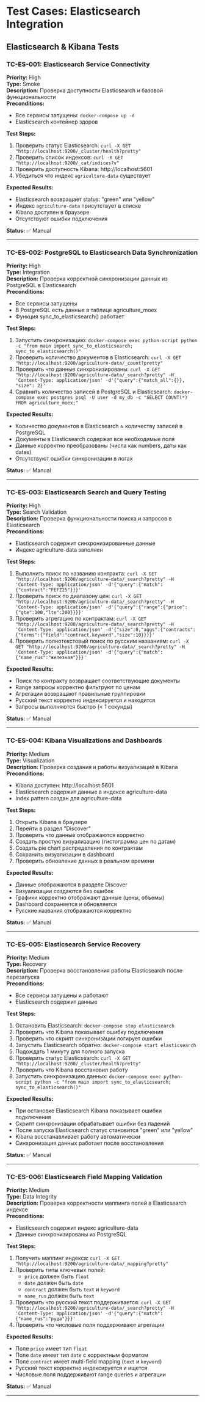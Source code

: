 # Test Cases: Elasticsearch Integration

## Elasticsearch & Kibana Tests

### TC-ES-001: Elasticsearch Service Connectivity
**Priority:** High  
**Type:** Smoke  
**Description:** Проверка доступности Elasticsearch и базовой функциональности  
**Preconditions:**
- Все сервисы запущены: `docker-compose up -d`
- Elasticsearch контейнер здоров

**Test Steps:**
1. Проверить статус Elasticsearch: `curl -X GET "http://localhost:9200/_cluster/health?pretty"`
2. Проверить список индексов: `curl -X GET "http://localhost:9200/_cat/indices?v"`
3. Проверить доступность Kibana: http://localhost:5601
4. Убедиться что индекс `agriculture-data` существует

**Expected Results:**
- Elasticsearch возвращает status: "green" или "yellow"
- Индекс `agriculture-data` присутствует в списке
- Kibana доступен в браузере
- Отсутствуют ошибки подключения

**Status:** ✅ Manual

---
### TC-ES-002: PostgreSQL to Elasticsearch Data Synchronization
**Priority:** High  
**Type:** Integration  
**Description:** Проверка корректной синхронизации данных из PostgreSQL в Elasticsearch  
**Preconditions:**
- Все сервисы запущены
- В PostgreSQL есть данные в таблице agriculture_moex
- Функция sync_to_elasticsearch() работает

**Test Steps:**
1. Запустить синхронизацию: `docker-compose exec python-script python -c "from main import sync_to_elasticsearch; sync_to_elasticsearch()"`
2. Проверить количество документов в Elasticsearch: `curl -X GET "http://localhost:9200/agriculture-data/_count?pretty"`
3. Проверить что данные синхронизированы: `curl -X GET "http://localhost:9200/agriculture-data/_search?pretty" -H 'Content-Type: application/json' -d'{"query":{"match_all":{}}, "size": 2}'`
4. Сравнить количество записей в PostgreSQL и Elasticsearch: `docker-compose exec postgres psql -U user -d my_db -c "SELECT COUNT(*) FROM agriculture_moex;"`

**Expected Results:**
- Количество документов в Elasticsearch ≈ количеству записей в PostgreSQL
- Документы в Elasticsearch содержат все необходимые поля
- Данные корректно преобразованы (числа как numbers, даты как dates)
- Отсутствуют ошибки синхронизации в логах

**Status:** ✅ Manual

---

### TC-ES-003: Elasticsearch Search and Query Testing
**Priority:** High  
**Type:** Search Validation  
**Description:** Проверка функциональности поиска и запросов в Elasticsearch  
**Preconditions:**
- Elasticsearch содержит синхронизированные данные
- Индекс agriculture-data заполнен

**Test Steps:**
1. Выполнить поиск по названию контракта: `curl -X GET "http://localhost:9200/agriculture-data/_search?pretty" -H 'Content-Type: application/json' -d'{"query":{"match":{"contract":"FEFZ25"}}}'`
2. Проверить поиск по диапазону цен: `curl -X GET "http://localhost:9200/agriculture-data/_search?pretty" -H 'Content-Type: application/json' -d'{"query":{"range":{"price":{"gte":100,"lte":200}}}}'`
3. Проверить агрегацию по контрактам: `curl -X GET "http://localhost:9200/agriculture-data/_search?pretty" -H 'Content-Type: application/json' -d'{"size":0,"aggs":{"contracts":{"terms":{"field":"contract.keyword","size":10}}}}'`
4. Проверить полнотекстовый поиск по русским названиям: `curl -X GET "http://localhost:9200/agriculture-data/_search?pretty" -H 'Content-Type: application/json' -d'{"query":{"match":{"name_rus":"железная"}}}'`

**Expected Results:**
- Поиск по контракту возвращает соответствующие документы
- Range запросы корректно фильтруют по ценам
- Агрегации возвращают правильные группировки
- Русский текст корректно индексируется и находится
- Запросы выполняются быстро (< 1 секунды)

**Status:** ✅ Manual

---
### TC-ES-004: Kibana Visualizations and Dashboards
**Priority:** Medium  
**Type:** Visualization  
**Description:** Проверка создания и работы визуализаций в Kibana  
**Preconditions:**
- Kibana доступен: http://localhost:5601
- Elasticsearch содержит данные в индексе agriculture-data
- Index pattern создан для agriculture-data

**Test Steps:**
1. Открыть Kibana в браузере
2. Перейти в раздел "Discover"
3. Проверить что данные отображаются корректно
4. Создать простую визуализацию (гистограмма цен по датам)
5. Создать pie chart распределения по контрактам
6. Сохранить визуализации в dashboard
7. Проверить обновление данных в реальном времени

**Expected Results:**
- Данные отображаются в разделе Discover
- Визуализации создаются без ошибок
- Графики корректно отображают данные (цены, объемы)
- Dashboard сохраняется и обновляется
- Русские названия отображаются корректно

**Status:** ✅ Manual

---
### TC-ES-005: Elasticsearch Service Recovery
**Priority:** Medium  
**Type:** Recovery  
**Description:** Проверка восстановления работы Elasticsearch после перезапуска  
**Preconditions:**
- Все сервисы запущены и работают
- Elasticsearch содержит данные

**Test Steps:**
1. Остановить Elasticsearch: `docker-compose stop elasticsearch`
2. Проверить что Kibana показывает ошибку подключения
3. Проверить что скрипт синхронизации логирует ошибки
4. Запустить Elasticsearch обратно: `docker-compose start elasticsearch`
5. Подождать 1 минуту для полного запуска
6. Проверить статус Elasticsearch: `curl -X GET "http://localhost:9200/_cluster/health?pretty"`
7. Проверить что Kibana восстановил работу
8. Запустить синхронизацию данных: `docker-compose exec python-script python -c "from main import sync_to_elasticsearch; sync_to_elasticsearch()"`

**Expected Results:**
- При остановке Elasticsearch Kibana показывает ошибки подключения
- Скрипт синхронизации обрабатывает ошибки без падений
- После запуска Elasticsearch статус становится "green" или "yellow"
- Kibana восстанавливает работу автоматически
- Синхронизация данных работает после восстановления

**Status:** ✅ Manual

---
### TC-ES-006: Elasticsearch Field Mapping Validation
**Priority:** Medium  
**Type:** Data Integrity  
**Description:** Проверка корректности маппинга полей в Elasticsearch индексе  
**Preconditions:**
- Elasticsearch содержит индекс agriculture-data
- Данные синхронизированы из PostgreSQL

**Test Steps:**
1. Получить маппинг индекса: `curl -X GET "http://localhost:9200/agriculture-data/_mapping?pretty"`
2. Проверить типы ключевых полей:
   - `price` должен быть `float`
   - `date` должен быть `date`
   - `contract` должен быть `text` и `keyword`
   - `name_rus` должен быть `text`
3. Проверить что русский текст поддерживается: `curl -X GET "http://localhost:9200/agriculture-data/_search?pretty" -H 'Content-Type: application/json' -d'{"query":{"match":{"name_rus":"руда"}}}'`
4. Проверить что числовые поля поддерживают агрегации

**Expected Results:**
- Поле `price` имеет тип `float`
- Поле `date` имеет тип `date` с корректным форматом
- Поле `contract` имеет multi-field mapping (`text` и `keyword`)
- Русский текст корректно индексируется и ищется
- Числовые поля поддерживают range queries и агрегации

**Status:** ✅ Manual

---
